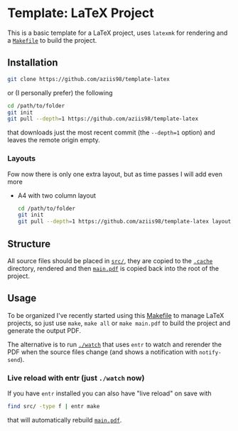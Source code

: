 
# Template: LaTeX Project

<!-- Generated from template: <https://github.com/aziis98/template-latex> -->

This is a basic template for a LaTeX project, uses `latexmk` for rendering and a [`Makefile`](./Makefile) to build the project.

## Installation

```bash
git clone https://github.com/aziis98/template-latex
```

or (I personally prefer) the following

```bash
cd /path/to/folder 
git init
git pull --depth=1 https://github.com/aziis98/template-latex
```

that downloads just the most recent commit (the `--depth=1` option) and leaves the remote origin empty.

### Layouts

Fow now there is only one extra layout, but as time passes I will add even more

- A4 with two column layout

	```bash
	cd /path/to/folder 
	git init
	git pull --depth=1 https://github.com/aziis98/template-latex layout-a4-c2
	```

## Structure

All source files should be placed in [`src/`](./src), they are copied to the [`.cache`](./.gitignore) directory, rendered and then [`main.pdf`](./main.pdf) is copied back into the root of the project.

## Usage

To be organized I've recently started using this [Makefile](./Makefile) to manage LaTeX projects, so just use `make`, `make all` or `make main.pdf` to build the project and generate the output PDF.

The alternative is to run [`./watch`](./watch) that uses `entr` to watch and rerender the PDF when the source files change (and shows a notification with `notify-send`).

### Live reload with entr (just `./watch` now)

If you have `entr` installed you can also have "live reload" on save with

```bash
find src/ -type f | entr make
```

that will automatically rebuild [`main.pdf`](main.pdf).
